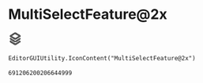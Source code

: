 # MultiSelectFeature@2x
![](/img/MultiSelectFeature@2x.png)

``` CSharp
EditorGUIUtility.IconContent("MultiSelectFeature@2x")
```
```
691206200206644999
```
